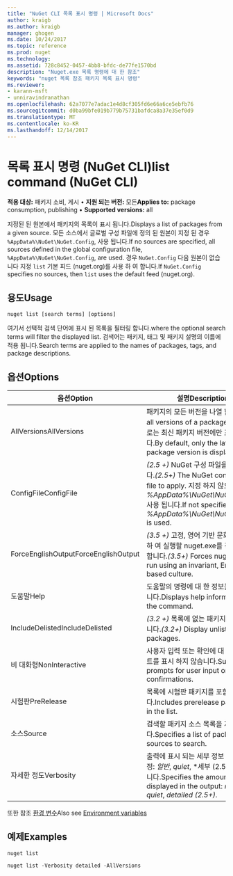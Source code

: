 ```yaml
---
title: "NuGet CLI 목록 표시 명령 | Microsoft Docs"
author: kraigb
ms.author: kraigb
manager: ghogen
ms.date: 10/24/2017
ms.topic: reference
ms.prod: nuget
ms.technology: 
ms.assetid: 728c8452-0457-4bb8-bfdc-de77fe1570bd
description: "Nuget.exe 목록 명령에 대 한 참조"
keywords: "nuget 목록 참조 패키지 목록 표시 명령"
ms.reviewer:
- karann-msft
- unniravindranathan
ms.openlocfilehash: 62a7077e7adac1e4d8cf305fd6e66a6ce5ebfb76
ms.sourcegitcommit: d0ba99bfe019b779b75731bafdca8a37e35ef0d9
ms.translationtype: MT
ms.contentlocale: ko-KR
ms.lasthandoff: 12/14/2017
---
```

# <a name="list-command-nuget-cli"></a><span data-ttu-id="1c365-104">목록 표시 명령 (NuGet CLI)</span><span class="sxs-lookup"><span data-stu-id="1c365-104">list command (NuGet CLI)</span></span>

<span data-ttu-id="1c365-105">**적용 대상:** 패키지 소비, 게시 &bullet; **지원 되는 버전:** 모든</span><span class="sxs-lookup"><span data-stu-id="1c365-105">**Applies to:** package consumption, publishing &bullet; **Supported versions:** all</span></span>

<span data-ttu-id="1c365-106">지정된 된 원본에서 패키지의 목록이 표시 됩니다.</span><span class="sxs-lookup"><span data-stu-id="1c365-106">Displays a list of packages from a given source.</span></span> <span data-ttu-id="1c365-107">모든 소스에서 글로벌 구성 파일에 정의 된 원본이 지정 된 경우 `%AppData%\NuGet\NuGet.Config`, 사용 됩니다.</span><span class="sxs-lookup"><span data-stu-id="1c365-107">If no sources are specified, all sources defined in the global configuration file, `%AppData%\NuGet\NuGet.Config`, are used.</span></span> <span data-ttu-id="1c365-108">경우 `NuGet.Config` 다음 원본이 없습니다 지정 `list` 기본 피드 (nuget.org)를 사용 하 여 합니다.</span><span class="sxs-lookup"><span data-stu-id="1c365-108">If `NuGet.Config` specifies no sources, then `list` uses the default feed (nuget.org).</span></span>

## <a name="usage"></a><span data-ttu-id="1c365-109">용도</span><span class="sxs-lookup"><span data-stu-id="1c365-109">Usage</span></span>

```
nuget list [search terms] [options]
```

<span data-ttu-id="1c365-110">여기서 선택적 검색 단어에 표시 된 목록을 필터링 합니다.</span><span class="sxs-lookup"><span data-stu-id="1c365-110">where the optional search terms will filter the displayed list.</span></span> <span data-ttu-id="1c365-111">검색어는 패키지, 태그 및 패키지 설명의 이름에 적용 됩니다.</span><span class="sxs-lookup"><span data-stu-id="1c365-111">Search terms are applied to the names of packages, tags, and package descriptions.</span></span>

## <a name="options"></a><span data-ttu-id="1c365-112">옵션</span><span class="sxs-lookup"><span data-stu-id="1c365-112">Options</span></span>
| <span data-ttu-id="1c365-113">옵션</span><span class="sxs-lookup"><span data-stu-id="1c365-113">Option</span></span> | <span data-ttu-id="1c365-114">설명</span><span class="sxs-lookup"><span data-stu-id="1c365-114">Description</span></span> |
| --- | --- |
| <span data-ttu-id="1c365-115">AllVersions</span><span class="sxs-lookup"><span data-stu-id="1c365-115">AllVersions</span></span> | <span data-ttu-id="1c365-116">패키지의 모든 버전을 나열 합니다.</span><span class="sxs-lookup"><span data-stu-id="1c365-116">List all versions of a package.</span></span> <span data-ttu-id="1c365-117">기본적으로는 최신 패키지 버전에만 표시 됩니다.</span><span class="sxs-lookup"><span data-stu-id="1c365-117">By default, only the latest package version is displayed.</span></span> |
| <span data-ttu-id="1c365-118">ConfigFile</span><span class="sxs-lookup"><span data-stu-id="1c365-118">ConfigFile</span></span> | <span data-ttu-id="1c365-119">*(2.5 +)*  NuGet 구성 파일을 적용 합니다.</span><span class="sxs-lookup"><span data-stu-id="1c365-119">*(2.5+)* The NuGet configuration file to apply.</span></span> <span data-ttu-id="1c365-120">지정 하지 않으면 *%AppData%\NuGet\NuGet.Config* 사용 됩니다.</span><span class="sxs-lookup"><span data-stu-id="1c365-120">If not specified, *%AppData%\NuGet\NuGet.Config* is used.</span></span> |
| <span data-ttu-id="1c365-121">ForceEnglishOutput</span><span class="sxs-lookup"><span data-stu-id="1c365-121">ForceEnglishOutput</span></span> | <span data-ttu-id="1c365-122">*(3.5 +)*  고정, 영어 기반 문화권을 사용 하 여 실행할 nuget.exe를 강제로 수행 합니다.</span><span class="sxs-lookup"><span data-stu-id="1c365-122">*(3.5+)* Forces nuget.exe to run using an invariant, English-based culture.</span></span> |
| <span data-ttu-id="1c365-123">도움말</span><span class="sxs-lookup"><span data-stu-id="1c365-123">Help</span></span> | <span data-ttu-id="1c365-124">도움말의 명령에 대 한 정보를 표시 합니다.</span><span class="sxs-lookup"><span data-stu-id="1c365-124">Displays help information for the command.</span></span> |
| <span data-ttu-id="1c365-125">IncludeDelisted</span><span class="sxs-lookup"><span data-stu-id="1c365-125">IncludeDelisted</span></span> | <span data-ttu-id="1c365-126">*(3.2 +)*  목록에 없는 패키지를 표시 합니다.</span><span class="sxs-lookup"><span data-stu-id="1c365-126">*(3.2+)* Display unlisted packages.</span></span> |
| <span data-ttu-id="1c365-127">비 대화형</span><span class="sxs-lookup"><span data-stu-id="1c365-127">NonInteractive</span></span> | <span data-ttu-id="1c365-128">사용자 입력 또는 확인에 대 한 프롬프트를 표시 하지 않습니다.</span><span class="sxs-lookup"><span data-stu-id="1c365-128">Suppresses prompts for user input or confirmations.</span></span> |
| <span data-ttu-id="1c365-129">시험판</span><span class="sxs-lookup"><span data-stu-id="1c365-129">PreRelease</span></span> | <span data-ttu-id="1c365-130">목록에 시험판 패키지를 포함합니다.</span><span class="sxs-lookup"><span data-stu-id="1c365-130">Includes prerelease packages in the list.</span></span> |
| <span data-ttu-id="1c365-131">소스</span><span class="sxs-lookup"><span data-stu-id="1c365-131">Source</span></span> | <span data-ttu-id="1c365-132">검색할 패키지 소스 목록을 지정 합니다.</span><span class="sxs-lookup"><span data-stu-id="1c365-132">Specifies a list of packages sources to search.</span></span> |
| <span data-ttu-id="1c365-133">자세한 정도</span><span class="sxs-lookup"><span data-stu-id="1c365-133">Verbosity</span></span> | <span data-ttu-id="1c365-134">출력에 표시 되는 세부 정보 수준을 지정: *일반*, *quiet*, *세부 (2.5 이상)*합니다.</span><span class="sxs-lookup"><span data-stu-id="1c365-134">Specifies the amount of detail displayed in the output: *normal*, *quiet*, *detailed (2.5+)*.</span></span> |

<span data-ttu-id="1c365-135">또한 참조 [환경 변수](cli-ref-environment-variables.md)</span><span class="sxs-lookup"><span data-stu-id="1c365-135">Also see [Environment variables](cli-ref-environment-variables.md)</span></span>

## <a name="examples"></a><span data-ttu-id="1c365-136">예제</span><span class="sxs-lookup"><span data-stu-id="1c365-136">Examples</span></span>

```
nuget list

nuget list -Verbosity detailed -AllVersions
```
